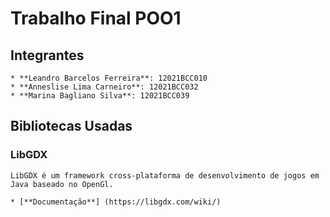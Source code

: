 # Trabalho Final POO1

## Integrantes 
	* **Leandro Barcelos Ferreira**: 12021BCC010
	* **Anneslise Lima Carneiro**: 12021BCC032
	* **Marina Bagliano Silva**: 12021BCC039 
	
## Bibliotecas Usadas

### **LibGDX** 
	LibGDX é um framework cross-plataforma de desenvolvimento de jogos em Java baseado no OpenGl.
	
	* [**Documentação**] (https://libgdx.com/wiki/)


